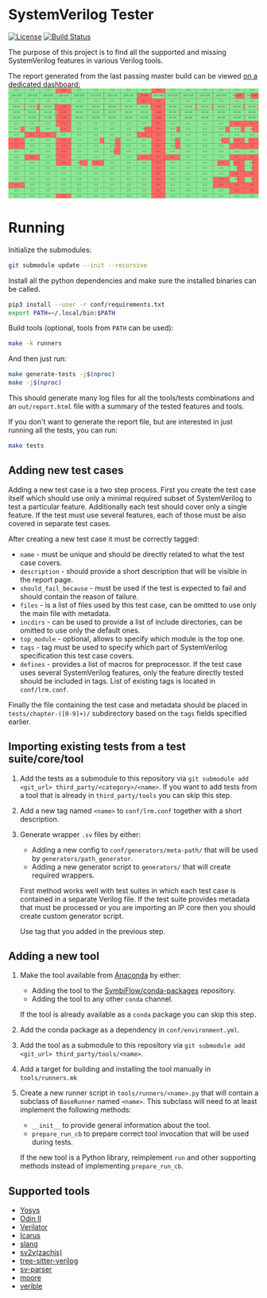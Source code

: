 # SystemVerilog Tester

[![License](https://img.shields.io/github/license/SymbiFlow/sv-tests.svg)](https://github.com/chipsalliance/sv-tests/blob/master/LICENSE)
[![Build Status](https://github.com/chipsalliance/sv-tests/workflows/sv-tests-ci/badge.svg)](https://github.com/chipsalliance/sv-tests/actions)

The purpose of this project is to find all the supported and missing SystemVerilog features in various Verilog tools.

The report generated from the last passing master build can be viewed [on a dedicated dashboard:](https://chipsalliance.github.io/sv-tests-results/)
[![Grid](./img/sv-test-grid.png)](https://chipsalliance.github.io/sv-tests-results/)

# Running

Initialize the submodules:

```bash
git submodule update --init --recursive
```

Install all the python dependencies and make sure the installed binaries can be called.

```bash
pip3 install --user -r conf/requirements.txt
export PATH=~/.local/bin:$PATH
```

Build tools (optional, tools from `PATH` can be used):

```bash
make -k runners
```

And then just run:

```bash
make generate-tests -j$(nproc)
make -j$(nproc)
```

This should generate many log files for all the tools/tests combinations and an `out/report.html` file with a summary of the tested features and tools.

If you don't want to generate the report file, but are interested in just running all the tests, you can run:

```bash
make tests
```

## Adding new test cases

Adding a new test case is a two step process.
First you create the test case itself which should use only a minimal required subset of SystemVerilog to test a particular feature.
Additionally each test should cover only a single feature.
If the test must use several features, each of those must be also covered in separate test cases.

After creating a new test case it must be correctly tagged:

* `name` - must be unique and should be directly related to what the test case covers.
* `description` - should provide a short description that will be visible in the report page.
* `should_fail_because` - must be used if the test is expected to fail and should contain the reason of failure.
* `files` - is a list of files used by this test case, can be omitted to use only the main file with metadata.
* `incdirs` - can be used to provide a list of include directories, can be omitted to use only the default ones.
* `top_module` - optional, allows to specify which module is the top one.
* `tags` - tag must be used to specify which part of SystemVerilog specification this test case covers.
* `defines` - provides a list of macros for preprocessor.
  If the test case uses several SystemVerilog features, only the feature directly tested should be included in tags.
  List of existing tags is located in `conf/lrm.conf`.

Finally the file containing the test case and metadata should be placed in `tests/chapter-([0-9]+)/` subdirectory based on the `tags` fields specified earlier.

## Importing existing tests from a test suite/core/tool

1. Add the tests as a submodule to this repository via `git submodule add <git_url> third_party/<category>/<name>`.
   If you want to add tests from a tool that is already in `third_party/tools` you can skip this step.
2. Add a new tag named `<name>` to `conf/lrm.conf` together with a short description.
3. Generate wrapper `.sv` files by either:
   * Adding a new config to `conf/generators/meta-path/` that will be used by `generators/path_generator`.
   * Adding a new generator script to `generators/` that will create required wrappers.

   First method works well with test suites in which each test case is contained in a separate Verilog file.
   If the test suite provides metadata that must be processed or you are importing an IP core then you should create custom generator script.

   Use tag that you added in the previous step.

## Adding a new tool

1. Make the tool available from [Anaconda](https://anaconda.org/) by either:
   * Adding the tool to the [SymbiFlow/conda-packages](https://github.com/SymbiFlow/conda-packages) repository.
   * Adding the tool to any other `conda` channel.

   If the tool is already available as a `conda` package you can skip this step.
2. Add the conda package as a dependency in `conf/environment.yml`.
3. Add the tool as a submodule to this repository via `git submodule add <git_url> third_party/tools/<name>`.
4. Add a target for building and installing the tool manually in `tools/runners.mk`
5. Create a new runner script in `tools/runners/<name>.py` that will contain a subclass of `BaseRunner` named `<name>`.
   This subclass will need to at least implement the following methods:
   * `__init__` to provide general information about the tool.
   * `prepare_run_cb` to prepare correct tool invocation that will be used during tests.

   If the new tool is a Python library, reimplement `run` and other supporting methods instead of implementing `prepare_run_cb`.

## Supported tools

* [Yosys](http://www.clifford.at/yosys)
* [Odin II](https://verilogtorouting.org)
* [Verilator](https://verilator.org)
* [Icarus](http://iverilog.icarus.com)
* [slang](https://github.com/MikePopoloski/slang)
* [sv2v(zachjs)](https://github.com/zachjs/sv2v)
* [tree-sitter-verilog](https://github.com/tree-sitter/tree-sitter-verilog)
* [sv-parser](https://github.com/dalance/sv-parser)
* [moore](http://llhd.io)
* [verible](https://github.com/google/verible)
